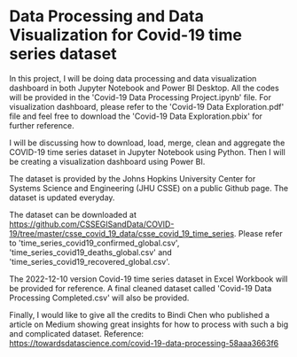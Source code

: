 # Data Processing and Data Visualization for Covid-19 time series dataset

In this project, I will be doing data processing and data visualization dashboard in both Jupyter Notebook and Power BI Desktop. All the codes will be provided in the 'Covid-19 Data Processing Project.ipynb' file. For visualization dashboard, please refer to the 'Covid-19 Data Exploration.pdf' file and feel free to download the 'Covid-19 Data Exploration.pbix' for further reference.

I will be discussing how to download, load, merge, clean and aggregate the COVID-19 time series dataset in Jupyter Notebook using Python. Then I will be creating a visualization dashboard using Power BI. 

The dataset is provided by the Johns Hopkins University Center for Systems Science and Engineering (JHU CSSE) on a public Github page. The dataset is updated everyday.

The dataset can be downloaded at https://github.com/CSSEGISandData/COVID-19/tree/master/csse_covid_19_data/csse_covid_19_time_series. 
Please refer to 
'time_series_covid19_confirmed_global.csv', 
'time_series_covid19_deaths_global.csv' and 
'time_series_covid19_recovered_global.csv'.

The 2022-12-10 version Covid-19 time series dataset in Excel Workbook will be provided for reference. A final cleaned dataset called 'Covid-19 Data Processing Completed.csv' will also be provided.

Finally, I would like to give all the credits to Bindi Chen who published a article on Medium showing great insights for how to process with such a big and complicated dataset. 
Reference: https://towardsdatascience.com/covid-19-data-processing-58aaa3663f6

